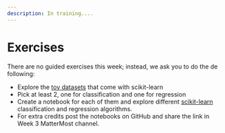 ```yaml
---
description: In training....
---
```


# Exercises

There are no guided exercises this week; instead, we ask you to do the de following:

* Explore the [toy datasets](https://scikit-learn.org/stable/datasets/index.html) that come with scikit-learn
* Pick at least 2, one for classification and one for regression
* Create a notebook for each of them and explore different [scikit-learn](https://scikit-learn.org/stable/supervised_learning.html) classification and regression algorithms.
* For extra credits post the notebooks on GitHub and share the link in Week 3 MatterMost channel.

